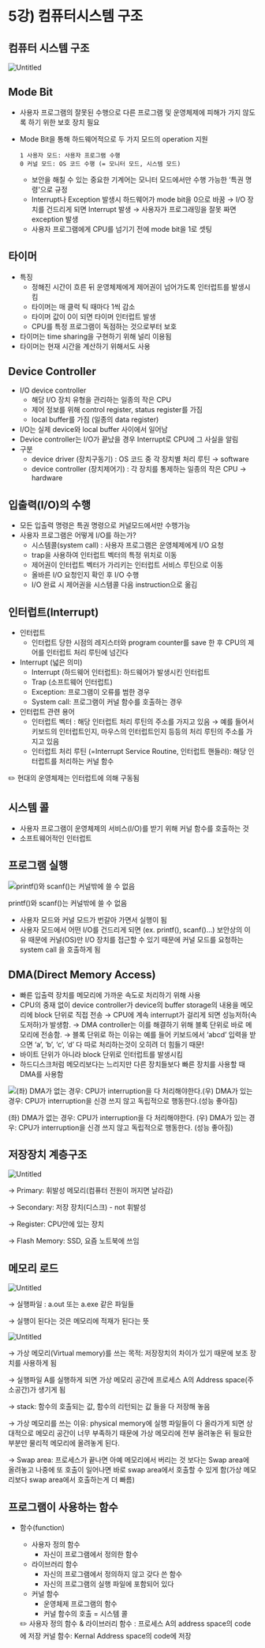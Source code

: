 # 5강) 컴퓨터시스템 구조

## 컴퓨터 시스템 구조

![Untitled](./image/5강/Untitled.png)

## Mode Bit

- 사용자 프로그램의 잘못된 수행으로 다른 프로그램 및 운영체제에 피해가 가지 않도록 하기 위한 보호 장치 필요
- Mode Bit을 통해 하드웨어적으로 두 가지 모드의 operation 지원
    
    ```
    1 사용자 모드: 사용자 프로그램 수행
    0 커널 모드: OS 코드 수행 (= 모니터 모드, 시스템 모드)
    ```
    
    - 보안을 해칠 수 있는 중요한 기계어는 모니터 모드에서만 수행 가능한 ‘특권 명령'으로 규정
    - Interrupt나 Exception 발생시 하드웨어가 mode bit을 0으로 바꿈
    → I/O 장치를 건드리게 되면 Interrupt 발생
    → 사용자가 프로그래밍을 잘못 짜면 exception 발생
    - 사용자 프로그램에게 CPU를 넘기기 전에 mode bit을 1로 셋팅

## 타이머

- 특징
    - 정해진 시간이 흐른 뒤 운영체제에게 제어권이 넘어가도록 인터럽트를 발생시킴
    - 타이머는 매 클럭 틱 때마다 1씩 감소
    - 타이머 값이 0이 되면 타이머 인터럽트 발생
    - CPU를 특정 프로그램이 독점하는 것으로부터 보호
- 타이머는 time sharing을 구현하기 위해 널리 이용됨
- 타이머는 현재 시간을 계산하기 위해서도 사용

## Device Controller

- I/O device controller
    - 해당 I/O 장치 유형을 관리하는 일종의 작은 CPU
    - 제어 정보를 위해 control register, status register를 가짐
    - local buffer를 가짐 (일종의 data register)
- I/O는 실제 device와 local buffer 사이에서 일어남
- Device controller는 I/O가 끝났을 경우 Interrupt로 CPU에 그 사실을 알림
- 구분
    - device driver (장치구동기)
    : OS 코드 중 각 장치별 처리 루틴 → software
    - device controller (장치제어기)
    : 각 장치를 통제하는 일종의 작은 CPU → hardware

## 입출력(I/O)의 수행

- 모든 입출력 명령은 특권 명령으로 커널모드에서만 수행가능
- 사용자 프로그램은 어떻게 I/O를 하는가?
    - 시스템콜(system call) : 사용자 프로그램은 운영체제에게 I/O 요청
    - trap을 사용하여 인터럽트 벡터의 특정 위치로 이동
    - 제어권이 인터럽트 벡터가 가리키는 인터럽트 서비스 루틴으로 이동
    - 올바른 I/O 요청인지 확인 후 I/O 수행
    - I/O 완료 시 제어권을 시스템콜 다음 instruction으로 옮김

## 인터럽트(Interrupt)

- 인터럽트
    - 인터럽트 당한 시점의 레지스터와 program counter를 save 한 후 CPU의 제어를 인터럽트 처리 루틴에 넘긴다
- Interrupt (넓은 의미)
    - Interrupt (하드웨어 인터럽트): 하드웨어가 발생시킨 인터럽트
    - Trap (소프트웨어 인터럽트)
    - Exception: 프로그램이 오류를 범한 경우
    - System call: 프로그램이 커널 함수를 호출하는 경우
- 인터럽트 관련 용어
    - 인터럽트 벡터 : 해당 인터럽트 처리 루틴의 주소를 가지고 있음
    → 예를 들어서 키보드의 인터럽트인지, 마우스의 인터럽트인지 등등의 처리 루틴의 주소를 가지고 있음
    - 인터럽트 처리 루틴 (=Interrupt Service Routine, 인터럽트 핸들러): 해당 인터럽트를 처리하는 커널 함수

<aside>
✏️ 현대의 운영체제는 인터럽트에 의해 구동됨

</aside>

## 시스템 콜

- 사용자 프로그램이 운영체제의 서비스(I/O)를 받기 위해 커널 함수를 호출하는 것
- 소프트웨어적인 인터럽트

## 프로그램 실행

![printf()와 scanf()는 커널밖에 쓸 수 없음](./image/5강/Untitled1.png)

printf()와 scanf()는 커널밖에 쓸 수 없음

- 사용자 모드와 커널 모드가 번갈아 가면서 실행이 됨
- 사용자 모드에서 어떤 I/O를 건드리게 되면 (ex. printf(), scanf()…) 보안상의 이유 때문에 커널(OS)만 I/O 장치를 접근할 수 있기 때문에 커널 모드를 요청하는 system call 을 호출하게 됨

## DMA(Direct Memory Access)

- 빠른 입출력 장치를 메모리에 가까운 속도로 처리하기 위해 사용
- CPU의 중재 없이 device controller가 device의 buffer storage의 내용을 메모리에 block 단위로 직접 전송
→ CPU에 계속 interrupt가 걸리게 되면 성능저하(속도저하)가 발생함.
→ DMA controller는 이를 해결하기 위해 블록 단위로 바로 메모리에 전송함.
→ 블록 단위로 하는 이유는 예를 들어 키보드에서 ‘abcd’ 입력을 받으면 ‘a’, ‘b’, ‘c’, ‘d’ 다 따로 처리하는것이 오히려 더 힘들기 때문!
- 바이트 단위가 아니라 block 단위로 인터럽트를 발생시킴
- 하드디스크처럼 메모리보다는 느리지만 다른 장치들보다 빠른 장치를 사용할 때 DMA를 사용함

![(좌) DMA가 없는 경우: CPU가 interruption을 다 처리해야한다.(우) DMA가 있는 경우: CPU가 interruption을 신경 쓰지 않고 독립적으로 행동한다.(성능 좋아짐)](./image/5강/Untitled2.png)

(좌) DMA가 없는 경우: CPU가 interruption을 다 처리해야한다.
(우) DMA가 있는 경우: CPU가 interruption을 신경 쓰지 않고 독립적으로 행동한다. (성능 좋아짐)

## 저장장치 계층구조

![Untitled](./image/5강/Untitled3.png)

→ Primary: 휘발성 메모리(컴퓨터 전원이 꺼지면 날라감)

→ Secondary: 저장 장치(디스크) - not 휘발성

→ Register: CPU안에 있는 장치

→ Flash Memory: SSD, 요즘 노트북에 쓰임

## 메모리 로드

![Untitled](./image/5강/Untitled4.png)

→ 실행파일 : a.out 또는 a.exe 같은 파일들

→ 실행이 된다는 것은 메모리에 적재가 된다는 뜻

![Untitled](./image/5강/Untitled5.png)

→ 가상 메모리(Virtual memory)를 쓰는 목적: 저장장치의 차이가 있기 때문에 보조 장치를 사용하게 됨

→ 실행파일 A를 실행하게 되면 가상 메모리 공간에 프로세스 A의 Address space(주소공간)가 생기게 됨

→ stack: 함수의 호출되는 값, 함수의 리턴되는 값 들을 다 저장해 놓음

→ 가상 메모리를 쓰는 이유: physical memory에 실행 파일들이 다 올라가게 되면 상대적으로 메모리 공간이 너무 부족하기 때문에 가상 메모리에 전부 올려놓은 뒤 필요한 부분만 물리적 메모리에 올려놓게 된다.

→ Swap area: 프로세스가 끝나면 아예 메모리에서 버리는 것 보다는 Swap area에 올려놓고 나중에 또 호출이 일어나면 바로 swap area에서 호출할 수 있게 함(가상 메모리보다 swap area에서 호출하는게 더 빠름)

## 프로그램이 사용하는 함수

- 함수(function)
    - 사용자 정의 함수
        - 자신이 프로그램에서 정의한 함수
    - 라이브러리 함수
        - 자신의 프로그램에서 정의하지 않고 갖다 쓴 함수
        - 자신의 프로그램의 실행 파일에 포함되어 있다
    - 커널 함수
        - 운영체제 프로그램의 함수
        - 커널 함수의 호출 = 시스템 콜
    
    <aside>
    ✏️ 사용자 정의 함수 & 라이브러리 함수 : 프로세스 A의 address space의 code에 저장
    커널 함수: Kernal Address space의 code에 저장
    
    </aside>
